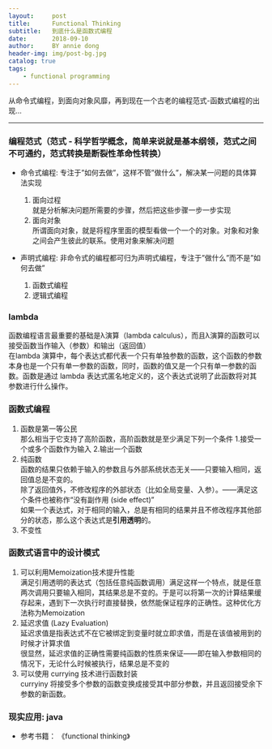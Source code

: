 ```yaml
---
layout:     post
title:      Functional Thinking
subtitle:   到底什么是函数式编程
date:       2018-09-10
author:     BY annie dong
header-img: img/post-bg.jpg
catalog: true
tags:
    - functional programming
---
```

从命令式编程，到面向对象风靡，再到现在一个古老的编程范式-函数式编程的出现...

---

### 编程范式（范式 - 科学哲学概念，简单来说就是基本纲领，范式之间不可通约，范式转换是断裂性革命性转换）
- 命令式编程: 专注于”如何去做”，这样不管”做什么”，解决某一问题的具体算法实现  
  1. 面向过程  
  就是分析解决问题所需要的步骤，然后把这些步骤一步一步实现  
  2. 面向对象  
  所谓面向对象，就是将程序里面的模型看做一个一个的对象。对象和对象之间会产生彼此的联系。使用对象来解决问题  

- 声明式编程: 非命令式的编程都可归为声明式编程，专注于”做什么”而不是”如何去做”  
  1. 函数式编程  
  2. 逻辑式编程
  
### lambda
  函数编程语言最重要的基础是λ演算（lambda calculus），而且λ演算的函数可以接受函数当作输入（参数）和输出（返回值）  
  在lambda 演算中，每个表达式都代表一个只有单独参数的函数，这个函数的参数本身也是一个只有单一参数的函数，同时，函数的值又是一个只有单一参数的函数。函数是通过 lambda 表达式匿名地定义的，这个表达式说明了此函数将对其参数进行什么操作。

### 函数式编程  
 1. 函数是第一等公民  
 那么相当于它支持了高阶函数，高阶函数就是至少满足下列一个条件 1.接受一个或多个函数作为输入 2.输出一个函数  
 2. 纯函数  
 函数的结果只依赖于输入的参数且与外部系统状态无关——只要输入相同，返回值总是不变的。  
 除了返回值外，不修改程序的外部状态（比如全局变量、入参）。——满足这个条件也被称作“没有副作用 (side effect)”  
 如果一个表达式，对于相同的输入，总是有相同的结果并且不修改程序其他部分的状态，那么这个表达式是**引用透明**的。  
 3. 不变性  

### 函数式语言中的设计模式
  1. 可以利用Memoization技术提升性能  
  满足引用透明的表达式（包括任意纯函数调用）满足这样一个特点，就是任意两次调用只要输入相同，其结果总是不变的。于是可以将第一次的计算结果缓存起来，遇到下一次执行时直接替换，依然能保证程序的正确性。这种优化方法称为Memoization
  2. 延迟求值 (Lazy Evaluation)  
  延迟求值是指表达式不在它被绑定到变量时就立即求值，而是在该值被用到的时候才计算求值  
很显然，延迟求值的正确性需要纯函数的性质来保证——即在输入参数相同的情况下，无论什么时候被执行，结果总是不变的  
 3. 可以使用 currying 技术进行函数封装  
 curryiny 将接受多个参数的函数变换成接受其中部分参数，并且返回接受余下参数的新函数。

### 现实应用: java



* 参考书籍： 《functional thinking》




